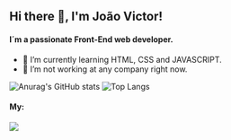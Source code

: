 ## Hi there 👋, I'm João Victor! 

<!--
**Jvictorcz/Jvictorcz** is a ✨ _special_ ✨ repository because its `README.md` (this file) appears on your GitHub profile.

Here are some ideas to get you started:

- 🔭 I’m currently working on ...
- 🌱 I’m currently learning ...
- 👯 I’m looking to collaborate on ...
- 🤔 I’m looking for help with ...
- 💬 Ask me about ...
- 📫 How to reach me: ...
- 😄 Pronouns: ...
- ⚡ Fun fact: ...
-->
#### I´m a passionate Front-End web developer.
- 🌱 I’m currently learning HTML, CSS and JAVASCRIPT.
- 🔭 I’m not working at any company right now. 

![Anurag's GitHub stats](https://github-readme-stats.vercel.app/api?username=Jvictorcz&theme=gotham)
![Top Langs](https://github-readme-stats.vercel.app/api/top-langs/?username=Jvictorcz&layout=compact&theme=gotham)



#### My:<a href="https://www.linkedin.com/in/joaovictorcz/" >
<img src="https://img.shields.io/badge/LinkedIn-0077B5?style=for-the-badge&logo=linkedin&logoColor=white" href="https://www.linkedin.com/in/joaovictorcz/" />
</a>
